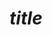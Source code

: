 ---
layout: post
type: video
title:  _title_
books: _book_
poster: _poster_
category: _category_
tags: [ _tag_ ]
youtube_url: https://www.youtube.com/embed/<_youtube_id_>
image: _image_
description: _description_
---